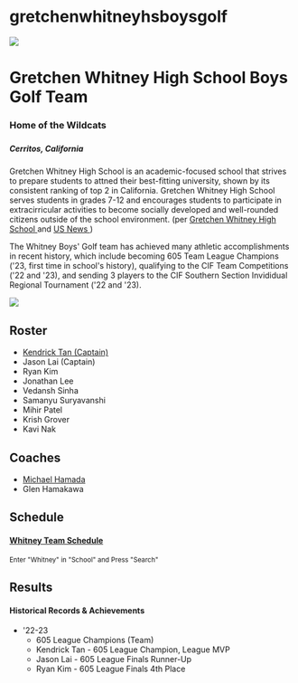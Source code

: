 # gretchenwhitneyhsboysgolf
<html>
  <head>
  <body>
    <img src="https://pbs.twimg.com/profile_images/756314612899811328/5aGy-wrn_400x400.jpg">
    <h1>Gretchen Whitney High School Boys Golf Team </h1>
    <h3> Home of the Wildcats <h3>
    <h5> Cerritos, California </h5>
      <p> Gretchen Whitney High School is an academic-focused school that strives to prepare students to attned their best-fitting university, shown by its consistent ranking of top 2 in California. Gretchen Whitney High School serves students in grades 7-12 and encourages students to participate in extracirricular activities to become socially developed and well-rounded citizens outside of the school environment. (per <a href="https://www.whitneyhs.us/apps/pages/index.jsp?uREC_ID=1260147&type=d&pREC_ID=1433409"> Gretchen Whitney High School </a> and <a href="https://www.usnews.com/education/best-high-schools/california/districts/abc-unified-school-district/whitney-high-school-1709"> US News </a>) </p>
      <p> The Whitney Boys' Golf team has achieved many athletic accomplishments in recent history, which include becoming 605 Team League Champions ('23, first time in school's history), qualifying to the CIF Team Competitions ('22 and '23), and sending 3 players to the CIF Southern Section Invididual Regional Tournament ('22 and '23). </p>
    <img src="Boys golf.JPEG">
    <h2> Roster </h2>
    <ul>
      <li> <a href="https://docs.google.com/presentation/d/1nR0EUdxxAnwbCYLt0x5c7wJKC9qSVS2fHSw8lPUqnvE/edit?usp=sharing"> Kendrick Tan (Captain)  </a> 
      </li>
      <li> Jason Lai (Captain) </li>
      <li> Ryan Kim </li>
      <li> Jonathan Lee </li>
      <li> Vedansh Sinha </li>
      <li> Samanyu Suryavanshi </li>
      <li> Mihir Patel </li>
      <li> Krish Grover </li>
      <li> Kavi Nak </li>
    </ul>
    <h2> Coaches </h2>
      <ul> 
      <li> <a href="https://4.files.edl.io/1d91/08/24/19/173731-660c2e51-4e71-448a-b8c9-d09e3c6ac403.docx"> Michael Hamada </a> </li>
      <li> Glen Hamakawa </li> 
      </ul>
    <h2> Schedule </h2>
    <h4> <b> <a href="https://cifss.org/schedules-and-scores/?_sports=boys-golf"> Whitney Team Schedule </a> </b> </h4>
      <p> <small> Enter "Whitney" in "School" and Press "Search" </small> </p>
    <h2> Results </h2>
    <h4> Historical Records & Achievements </h4>
    <ul>
      <li> '22-23 
        <ul> 
          <li> 605 League Champions (Team) </li>
          <li> Kendrick Tan - 605 League Champion, League MVP </li>
          <li> Jason Lai - 605 League Finals Runner-Up </li>
          <li> Ryan Kim - 605 League Finals 4th Place </li>
        </ul>
      </li>
    </ul>
  </body>
  </head>
</html>
